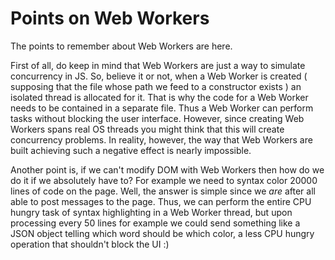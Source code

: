 # Points on Web Workers

The points to remember about Web Workers are here.

First of all, do keep in mind that Web Workers are just
a way to simulate concurrency in JS. So, believe it or not, when a Web Worker is created ( supposing that the file
whose path we feed to a constructor exists ) an isolated thread is allocated for it. That is why the code for a Web
Worker needs to be contained in a separate file. Thus a Web Worker can perform tasks without blocking the user
interface. However, since creating Web Workers spans real OS threads you might think that this will create 
concurrency problems. In reality, however, the way that Web Workers are built achieving such a negative effect is 
nearly impossible.

Another point is, if we can't modify DOM with Web Workers then how do we do it if we absolutely have to? For example
we need to syntax color 20000 lines of code on the page. Well, the answer is simple since we _are_ after all able to
post messages to the page. Thus, we can perform the entire CPU hungry task of syntax highlighting in a Web Worker
thread, but upon processing every 50 lines for example we could send something like a JSON object telling which word
should be which color, a less CPU hungry operation that shouldn't block the UI :)